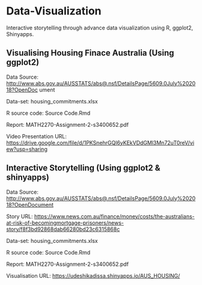 # Data-Visualization
Interactive storytelling through advance data visualization using R, ggplot2, Shinyapps.


## Visualising Housing Finace Australia (Using ggplot2)

Data Source: http://www.abs.gov.au/AUSSTATS/abs@.nsf/DetailsPage/5609.0July%202018?OpenDoc
ument

Data-set: housing_commitments.xlsx

R source code: Source Code.Rmd

Report: MATH2270-Assignment-2-s3400652.pdf

Video Presentation URL: https://drive.google.com/file/d/1PKSnehrGQl6yKEkVDdGMl3Mn72uT0reV/view?usp=sharing


## Interactive Storytelling (Using ggplot2 & shinyapps)

Data Source: http://www.abs.gov.au/AUSSTATS/abs@.nsf/DetailsPage/5609.0July%202018?OpenDocument

Story URL: https://www.news.com.au/finance/money/costs/the-australians-at-risk-of-becomingmortgage-prisoners/news-story/f8f3bd92868dab66280bd23c6315868c

Data-set: housing_commitments.xlsx

R source code: Source Code.Rmd

Report: MATH2270-Assignment-2-s3400652.pdf

Visualisation URL: https://udeshikadissa.shinyapps.io/AUS_HOUSING/
